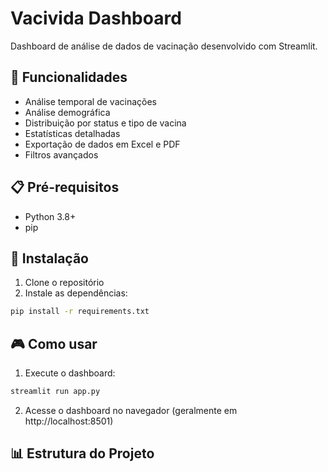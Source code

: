 # Vacivida Dashboard

Dashboard de análise de dados de vacinação desenvolvido com Streamlit.

## 🚀 Funcionalidades

- Análise temporal de vacinações
- Análise demográfica
- Distribuição por status e tipo de vacina
- Estatísticas detalhadas
- Exportação de dados em Excel e PDF
- Filtros avançados

## 📋 Pré-requisitos

- Python 3.8+
- pip

## 🔧 Instalação

1. Clone o repositório
2. Instale as dependências:
```bash
pip install -r requirements.txt
```

## 🎮 Como usar

1. Execute o dashboard:
```bash
streamlit run app.py
```

2. Acesse o dashboard no navegador (geralmente em http://localhost:8501)

## 📊 Estrutura do Projeto
